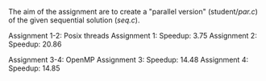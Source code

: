 
The aim of the assignment are to create a "parallel version" (student/*par.c*) of the given sequential solution (*seq.c*).

Assignment 1-2: Posix threads
  Assignment 1: Speedup: 3.75
  Assignment 2: Speedup: 20.86

Assignment 3-4: OpenMP
  Assignment 3: Speedup: 14.48
  Assignment 4: Speedup: 14.85
